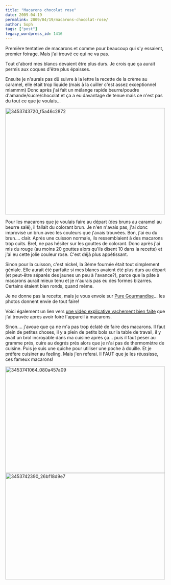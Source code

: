 ```yaml
---
title: "Macarons chocolat rose"
date: 2009-04-19
permalink: 2009/04/19/macarons-chocolat-rose/
author: Soph
tags: ["post"]
legacy_wordpress_id: 1416
---
```


Première tentative de macarons et comme pour beaucoup qui s'y essaient, premier foirage. Mais j'ai trouvé ce qui ne va pas.

Tout d'abord mes blancs devaient être plus durs. Je crois que ça aurait permis aux coques d'être plus épaisses.

Ensuite je n'aurais pas dû suivre à la lettre la recette de la crème au caramel, elle était trop liquide (mais à la cuiller c'est assez exceptionnel miammm) Donc après j'ai fait un mélange rapide beurre/poudre d'amande/sucre/chocolat et ça a eu davantage de tenue mais ce n'est pas du tout ce que je voulais...

<img class="alignnone size-full wp-image-1417" title="3453743720_f5a46c2872" src="https://64k.be/wp-content/uploads/2009/04/3453743720_f5a46c2872.jpg" alt="3453743720_f5a46c2872" width="500" height="333" />

<!-- excerpt -->

Pour les macarons que je voulais faire au départ (des bruns au caramel au beurre salé), il fallait du colorant brun. Je n'en n'avais pas, j'ai donc improvisé un brun avec les couleurs que j'avais trouvées. Bon, j'ai eu du brun.... clair. Après une cuisson normale, ils ressemblaient à des macarons trop cuits. Bref, ne pas hésiter sur les gouttes de colorant. Donc après j'ai mis du rouge (au moins 20 gouttes alors qu'ils disent 10 dans la recette) et j'ai eu cette jolie couleur rose. C'est déjà plus appétissant.

Sinon pour la cuisson, c'est nickel, la 3ème fournée était tout simplement géniale. Elle aurait été parfaite si mes blancs avaient été plus durs au départ (et peut-être séparés des jaunes un peu à l'avance?), parce que la pâte à macarons aurait mieux tenu et je n'aurais pas eu des formes bizarres. Certains étaient bien ronds, quand même.

Je ne donne pas la recette, mais je vous envoie sur [Pure Gourmandise](http://www.puregourmandise.com/menu.htm)... les photos donnent envie de tout faire!

Voici également un lien vers [une vidéo explicative vachement bien faite](http://www.dailymotion.com/video/x5hvv1_mes-macarons_people) que j'ai trouvée après avoir foiré l'appareil à macarons.

Sinon.... j'avoue que ça ne m'a pas trop éclaté de faire des macarons. Il faut plein de petites choses, il y a plein de petits bols sur la table de travail, il y avait un brol incroyable dans ma cuisine après ça... puis il faut peser au gramme prés, cuire au degrés près alors que je n'ai pas de thermomètre de cuisine. Puis je suis une quiche pour utiliser une poche à douille. Et je préfère cuisiner au feeling. Mais j'en referai. Il FAUT que je les réussisse, ces fameux macarons!

<img class="alignnone size-full wp-image-1419" title="3453741064_080a457a09" src="https://64k.be/wp-content/uploads/2009/04/3453741064_080a457a09.jpg" alt="3453741064_080a457a09" width="500" height="333" />

<img class="alignnone size-full wp-image-1418" title="3453742390_26bf18d9e7" src="https://64k.be/wp-content/uploads/2009/04/3453742390_26bf18d9e7.jpg" alt="3453742390_26bf18d9e7" width="500" height="333" />
